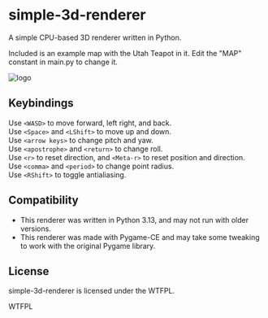 # simple-3d-renderer
A simple CPU-based 3D renderer written in Python.

Included is an example map with the Utah Teapot in it.
Edit the "MAP" constant in main.py to change it.

![logo](https://github.com/user-attachments/assets/7f5bdbbd-e690-4ea8-a9f4-3cc13431f3b3)

## Keybindings
Use `<WASD>` to move forward, left right, and back.  
Use `<Space>` and `<LShift>` to move up and down.  
Use `<arrow keys>` to change pitch and yaw.  
Use `<apostrophe>` and `<return>` to change roll.  
Use `<r>` to reset direction, and `<Meta-r>` to reset position and direction.  
Use `<comma>` and `<period>` to change point radius.  
Use `<RShift>` to toggle antialiasing.

## Compatibility
- This renderer was written in Python 3.13, and may not run with older versions.
- This renderer was made with Pygame-CE and may take some tweaking to work with the original Pygame library.

## License
simple-3d-renderer is licensed under the WTFPL.

<a href="http://www.wtfpl.net/"><img
       src="http://www.wtfpl.net/wp-content/uploads/2012/12/wtfpl-badge-4.png"
       width="80" height="15" alt="WTFPL" /></a>
